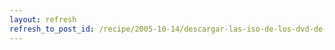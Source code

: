 ```yaml
---
layout: refresh
refresh_to_post_id: /recipe/2005-10-14/descargar-las-iso-de-los-dvd-de-debian-con-jigdo
---
```

